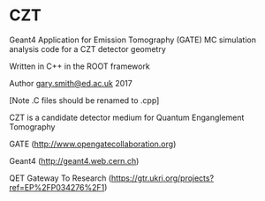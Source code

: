 # CZT
Geant4 Application for Emission Tomography (GATE) MC simulation analysis code 
for a CZT detector geometry 

Written in C++ in the ROOT framework

Author gary.smith@ed.ac.uk 2017

[Note .C files should be renamed to .cpp]

CZT is a candidate detector medium for Quantum Enganglement Tomography

GATE (http://www.opengatecollaboration.org) 

Geant4 (http://geant4.web.cern.ch)

QET Gateway To Research (https://gtr.ukri.org/projects?ref=EP%2FP034276%2F1)
